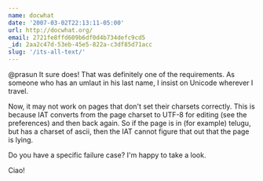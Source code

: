 ```yaml
---
name: docwhat
date: '2007-03-02T22:13:11-05:00'
url: http://docwhat.org/
email: 2721fe8ffd609b6df0d4b734defc9cd5
_id: 2aa2c47d-53eb-45e5-822a-c3df85d71acc
slug: '/its-all-text/'
---
```


@prasun It sure does! That was definitely one of the requirements. As someone
who has an umlaut in his last name, I insist on Unicode wherever I travel.

Now, it may not work on pages that don't set their charsets correctly. This is
because IAT converts from the page charset to UTF-8 for editing (see the
preferences) and then back again. So if the page is in (for example) telugu,
but has a charset of ascii, then the IAT cannot figure that out that the page
is lying.

Do you have a specific failure case? I'm happy to take a look.

Ciao!
